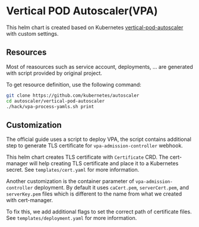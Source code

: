 # Vertical POD Autoscaler(VPA)

This helm chart is created based on Kubernetes [vertical-pod-autoscaler](https://github.com/kubernetes/autoscaler/tree/master/vertical-pod-autoscaler) with custom settings.

## Resources

Most of reasources such as service account, deployments, ... are generated with script provided by original
project.

To get resource definition, use the following command:

```bash
git clone https://github.com/kubernetes/autoscaler
cd autoscaler/vertical-pod-autoscaler
./hack/vpa-process-yamls.sh print
```

## Customization

The official guide uses a script to deploy VPA, the script contains additional step to generate TLS certificate
for `vpa-admission-controller` webhook.

This helm chart creates TLS certificate with `Certificate` CRD. The cert-manager will help creating TLS
certificate and place it to a Kubernetes secret.
See `templates/cert.yaml` for more information.

Another customization is the container parameter of `vpa-admission-controller` deployment. By default it uses
`caCert.pem`, `serverCert.pem`, and `serverKey.pem` files which is different to the name from what we created
with cert-manager.

To fix this, we add additional flags to set the correct path of certificate files.
See `templates/deployment.yaml` for more information.
